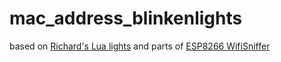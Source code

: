 # mac_address_blinkenlights
based on [Richard's Lua lights](https://github.com/jarkman/mac_address_blinkenlights/blob/master/mac_address_ropelights.lua) and parts of [ESP8266 WifiSniffer](https://github.com/kalanda/esp8266-sniffer)
